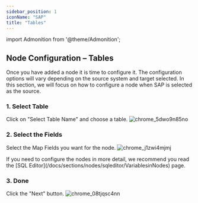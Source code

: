 ```yaml
---
sidebar_position: 1
iconName: "SAP"
title: "Tables"
---
```

import Admonition from '@theme/Admonition';

##  Node Configuration – Tables
Once you have added a node it is time to configure it. The configuration options will vary depending on the source system and target selected.
In this section, we will focus on how to configure a node when SAP is selected as the source.

### 1. Select Table
Click on "Select Table Name" and choose a table.
![chrome_5dwo9n85no](/img/old/node/chrome_5dwo9n85no.png)

### 2. Select the Fields 
Select the Map Fields you want for the node.
![chrome_j1zwi4mjmj](/img/old/node/chrome_j1zwi4mjmj.png)

<Admonition type="tip">
If you need to configure the nodes in more detail, we recommend you read the [SQL Editor](/docs/sections/nodes/sqleditor/VariablesinNodes) page.
</Admonition>

### 3. Done 
Click the "Next" button.
![chrome_08tjqsc4nn](/img/old/node/chrome_08tjqsc4nn.png)



